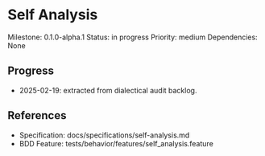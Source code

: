 # Self Analysis
Milestone: 0.1.0-alpha.1
Status: in progress
Priority: medium
Dependencies: None

## Progress
- 2025-02-19: extracted from dialectical audit backlog.

## References
- Specification: docs/specifications/self-analysis.md
- BDD Feature: tests/behavior/features/self_analysis.feature
